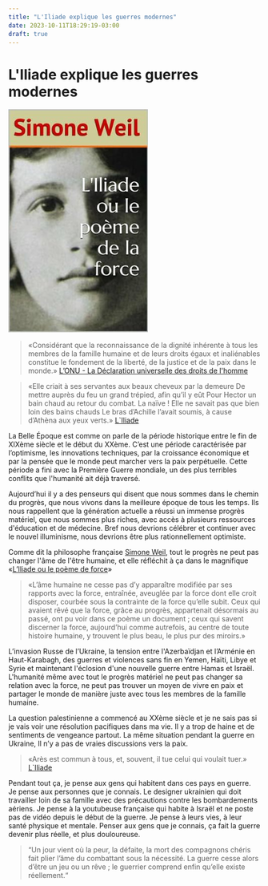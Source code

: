 ```yaml
---
title: "L'Iliade explique les guerres modernes"
date: 2023-10-11T18:29:19-03:00
draft: true
---
```


# L'Iliade explique les guerres modernes

![](/static/images/IliadeSimoneWeil.jpg)

> «Considérant que la reconnaissance de la dignité inhérente à tous les membres de la famille humaine et de leurs droits égaux et inaliénables constitue le fondement de la liberté, de la justice et de la paix dans le monde.» 
> [L’ONU - La Déclaration universelle des droits de l'homme](https://www.un.org/fr/universal-declaration-human-rights/)

> «Elle criait à ses servantes aux beaux cheveux par la demeure
> De mettre auprès du feu un grand trépied, afin qu’il y eût
> Pour Hector un bain chaud au retour du combat.
> La naïve ! Elle ne savait pas que bien loin des bains chauds
> Le bras d’Achille l’avait soumis, à cause d’Athèna aux yeux verts.» 
> [L`Iliade](http://www.crdp-strasbourg.fr/je_lis_libre/livres/Homere_Iliade.pdf)

La Belle Époque est comme on parle de la période historique entre le fin de XIXème siècle et le début du XXème. C’est une période caractérisée par l’optimisme, les innovations techniques, par la croissance économique et par la pensée que le monde peut marcher vers la paix perpétuelle. Cette période a fini avec la Première Guerre mondiale, un des plus terribles conflits que l'humanité ait déjà traversé.

Aujourd’hui il y a des penseurs qui disent que nous sommes dans le chemin du progrès, que nous vivons dans la meilleure époque de tous les temps. Ils nous rappellent que la génération actuelle a réussi un immense progrès matériel, que nous sommes plus riches, avec accès à plusieurs ressources d'éducation et de médecine. Bref nous devrions célébrer et continuer avec le nouvel illuminisme, nous devrions être plus rationnellement optimiste.

Comme dit la philosophe française [Simone Weil](https://fr.wikipedia.org/wiki/Simone_Weil), tout le progrès ne peut pas changer l'âme de l'être humaine, et elle réfléchit à ça dans le magnifique «[L’Iliade ou le poème de force](https://blogs.mediapart.fr/calaotok/blog/030420/liliade-ou-le-poeme-de-la-force-simone-weil)»

> «L’âme humaine ne cesse pas d’y apparaître modifiée par ses rapports avec la force, entraînée, aveuglée par la force dont elle croit disposer, courbée sous la contrainte de la force qu’elle subit. Ceux qui avaient rêvé que la force, grâce au progrès, appartenait désormais au passé, ont pu voir dans ce poème un document ; ceux qui savent discerner la force, aujourd’hui comme autrefois, au centre de toute histoire humaine, y trouvent le plus beau, le plus pur des miroirs.»

L’invasion Russe de l’Ukraine, la tension entre l'Azerbaïdjan et l’Arménie en Haut-Karabagh, des guerres et violences sans fin en Yemen, Haïti, Libye et Syrie et maintenant l'éclosion d'une nouvelle guerre entre Hamas et Israël. L'humanité même avec tout le progrès matériel ne peut pas changer sa relation avec la force, ne peut pas trouver un moyen de vivre en paix et partager le monde de manière juste avec tous les membres de la famille humaine.

La question palestinienne a commencé au XXème siècle et je ne sais pas si je vais voir une résolution pacifiques dans ma vie. Il y a trop de haine et de sentiments de vengeance partout. La même situation pendant la guerre en Ukraine, Il n’y a pas de vraies discussions vers la paix.

> «Arès est commun à tous, et, souvent, il tue celui qui voulait tuer.»
> [L`Iliade](http://www.crdp-strasbourg.fr/je_lis_libre/livres/Homere_Iliade.pdf)

Pendant tout ça, je pense aux gens qui habitent dans ces pays en guerre. Je pense aux personnes que je connais. Le designer ukrainien qui doit travailler loin de sa famille avec des précautions contre les bombardements aériens. Je pense à la youtubeuse française qui habite à Israël et ne poste pas de vidéo depuis le début de la guerre. Je pense à leurs vies, à leur santé physique et mentale. Penser aux gens que je connais, ça fait la guerre devenir plus réelle, et plus douloureuse.

> “Un jour vient où la peur, la défaite, la mort des compagnons chéris fait plier l’âme du combattant sous la nécessité. La guerre cesse alors d’être un jeu ou un rêve ; le guerrier comprend enfin qu’elle existe réellement.“
